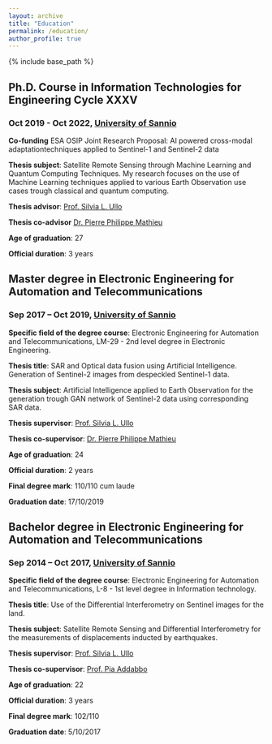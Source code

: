 ```yaml
---
layout: archive
title: "Education"
permalink: /education/
author_profile: true
---
```


{% include base_path %}

## Ph.D. Course in Information Technologies for Engineering Cycle XXXV
### Oct 2019 - Oct 2022, <a href="https://www.unisannio.it/" target="_blank">University of Sannio</a>

**Co-funding** ESA OSIP Joint Research Proposal: AI powered cross-modal adaptationtechniques applied to Sentinel-1 and Sentinel-2 data

**Thesis subject**: Satellite Remote Sensing through Machine Learning and Quantum  Computing Techniques. My research focuses on the use of Machine Learning techniques applied to various Earth Observation use cases trough classical and quantum computing.

**Thesis advisor**: <a href="https://www.linkedin.com/in/silvia-liberata-ullo-67280717?lipi=urn%3Ali%3Apage%3Ad_flagship3_profile_view_base_contact_details%3BpAKXHltyQZaocDDOZLeUtg%3D%3D" target="_blank">Prof. Silvia L. Ullo</a> 

**Thesis co-advisor** <a href="https://www.linkedin.com/in/ppmathieu?lipi=urn%3Ali%3Apage%3Ad_flagship3_profile_view_base_contact_details%3BZVLzx0o9Q%2FKQJlzWJaKseg%3D%3D" target="_blank">Dr. Pierre Philippe Mathieu</a> 

**Age of graduation**: 27 

**Official duration**: 3 years

        
## Master degree in Electronic Engineering for Automation and Telecommunications
### Sep 2017 – Oct 2019, <a href="https://www.unisannio.it/" target="_blank">University of Sannio</a>

**Specific field of the degree course**: Electronic Engineering for Automation and Telecommunications, LM-29 - 2nd level degree in Electronic Engineering.
 
**Thesis title**: SAR and Optical data fusion using Artificial Intelligence. Generation of Sentinel-2 images from despeckled Sentinel-1 data.

**Thesis subject**: Artificial Intelligence applied to Earth Observation for the generation trough GAN network of Sentinel-2 data using corresponding SAR data.

**Thesis supervisor**: <a href="https://www.linkedin.com/in/silvia-liberata-ullo-67280717?lipi=urn%3Ali%3Apage%3Ad_flagship3_profile_view_base_contact_details%3BpAKXHltyQZaocDDOZLeUtg%3D%3D" target="_blank">Prof. Silvia L. Ullo</a> 

**Thesis co-supervisor**: <a href="https://www.linkedin.com/in/ppmathieu?lipi=urn%3Ali%3Apage%3Ad_flagship3_profile_view_base_contact_details%3BZVLzx0o9Q%2FKQJlzWJaKseg%3D%3D" target="_blank">Dr. Pierre Philippe Mathieu</a> 

**Age of graduation**: 24 

**Official duration**: 2 years

**Final degree mark**: 110/110 cum laude

**Graduation date**: 17/10/2019


## Bachelor degree in Electronic Engineering for Automation and Telecommunications
### Sep 2014 – Oct 2017, <a href="https://www.unisannio.it/" target="_blank">University of Sannio</a>

**Specific field of the degree course**: Electronic Engineering for Automation and Telecommunications, L-8 - 1st level degree in Information technology.

**Thesis title**: Use of the Differential Interferometry on Sentinel images for the land.
        
**Thesis subject**: Satellite Remote Sensing and Differential Interferometry for the measurements of displacements inducted by earthquakes.

**Thesis supervisor**: <a href="https://www.linkedin.com/in/silvia-liberata-ullo-67280717?lipi=urn%3Ali%3Apage%3Ad_flagship3_profile_view_base_contact_details%3BpAKXHltyQZaocDDOZLeUtg%3D%3D" target="_blank">Prof. Silvia L. Ullo</a> 

**Thesis co-supervisor**: <a href="https://www.linkedin.com/in/pia-addabbo-39097843?lipi=urn%3Ali%3Apage%3Ad_flagship3_profile_view_base_contact_details%3Bvt8v%2BpgMSBa0hHMDs0cCCg%3D%3D" target="_blank">Prof. Pia Addabbo</a> 

**Age of graduation**: 22  

**Official duration**: 3 years

**Final degree mark**: 102/110

**Graduation date**: 5/10/2017
